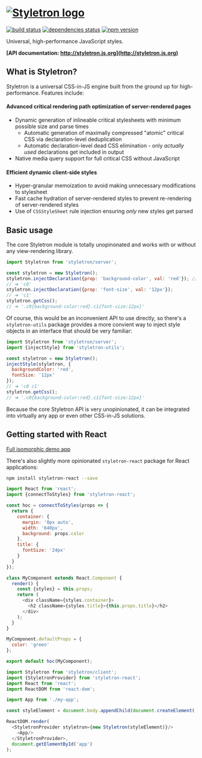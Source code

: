 # [![Styletron logo](https://cdn.rawgit.com/rtsao/styletron/logo/logo.svg "Styletron")](https://github.com/rtsao/styletron)

[![build status][build-badge]][build-href]
[![dependencies status][deps-badge]][deps-href]
[![npm version][npm-badge]][npm-href]

Universal, high-performance JavaScript styles.

**[API documentation: http://styletron.js.org](http://styletron.js.org)**

## What is Styletron?

Styletron is a universal CSS-in-JS engine built from the ground up for high-performance. Features include:

#### Advanced critical rendering path optimization of server-rendered pages
- Dynamic generation of inlineable critical stylesheets with minimum possible size and parse times
  - Automatic generation of maximally compressed "atomic" critical CSS via declaration-level deduplication
  - Automatic declaration-level dead CSS elimination - only *actually used* declarations get included in output
- Native media query support for full critical CSS without JavaScript

#### Efficient dynamic client-side styles
- Hyper-granular memoization to avoid making unnecessary modifications to stylesheet
- Fast cache hydration of server-rendered styles to prevent re-rendering of server-rendered styles
- Use of `CSSStyleSheet` rule injection ensuring *only* new styles get parsed

## Basic usage

The core Styletron module is totally unopinonated and works with or without any view-rendering library.

```js
import Styletron from 'styletron/server';

const styletron = new Styletron();
styletron.injectDeclaration({prop: 'background-color', val: 'red'}); // returns a class name
// ➜ 'c0'
styletron.injectDeclaration({prop: 'font-size', val: '12px'});
// ➜ 'c1'
styletron.getCss();
// ➜ '.c0{background-color:red}.c1{font-size:12px}'
```

Of course, this would be an inconvenient API to use directly, so there's a `styletron-utils` package provides a more convient way to inject style objects in an interface that should be very familiar:
```js
import Styletron from 'styletron/server';
import {injectStyle} from 'styletron-utils';

const styletron = new Styletron();
injectStyle(styletron, {
  backgroundColor: 'red',
  fontSize: '12px'
});
// ➜ 'c0 c1'
styletron.getCss();
// ➜ '.c0{background-color:red}.c1{font-size:12px}'
```

Because the core Styletron API is very unopinionated, it can be integrated into virtually any app or even other CSS-in-JS solutions.

## Getting started with React

[Full isomorphic demo app](https://github.com/rtsao/styletron/tree/master/packages/react-demo)

There's also slightly more opinionated `styletron-react` package for React applications:

```bash
npm install styletron-react --save
```

```js
import React from 'react';
import {connectToStyles} from 'styletron-react';

const hoc = connectToStyles(props => {
  return {
    container: {
      margin: '0px auto',
      width: '640px',
      background: props.color
    },
    title: {
      fontSize: '24px'
    }
  }
});

class MyComponent extends React.Component {
  render() {
    const {styles} = this.props;
    return (
      <div className={styles.container}>
        <h2 className={styles.title}>{this.props.title}</h2>
      </div>
    );
  }
}

MyComponent.defaultProps = {
  color: 'green'
};

export default hoc(MyComponent);
```

```js
import Styletron from 'styletron/client';
import {StyletronProvider} from 'styletron-react';
import React from 'react';
import ReactDOM from 'react-dom';

import App from './my-app';

const styleElement = document.body.appendChild(document.createElement('style'));

ReactDOM.render(
  <StyletronProvider styletron={new Styletron(styleElement)}/>
    <App/>
  </StyletronProvider>,
  document.getElementById('app')
);
```

[build-badge]: https://travis-ci.org/rtsao/styletron.svg?branch=master
[build-href]: https://travis-ci.org/rtsao/styletron
[deps-badge]: https://david-dm.org/rtsao/styletron.svg
[deps-href]: https://david-dm.org/rtsao/styletron
[npm-badge]: https://badge.fury.io/js/styletron.svg
[npm-href]: https://www.npmjs.com/package/styletron

